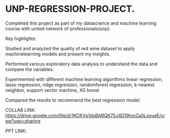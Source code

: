  # UNP-REGRESSION-PROJECT.
Completed this project as part of my datascience and machine learning course with united network of professionals(unp).

Key highlights:

Studied and analyzed the quality of red wine dataset to apply machinelearning models and present my insights.

Performed various exploratory data analysis to understand the data and compare the variables.

Experimented with different machine learning algorithms linear regression, lasso regression, ridge regression, randomforest regression, k-nearest neighbor, support vector machine, XG boost.

Compared the results to recommend the best regression model.

COLLAB LINK:
https://drive.google.com/file/d/1KCKVp1dsBARQK75J4D19tvoZa0LoxueE/view?usp=sharing

PPT LINK:
